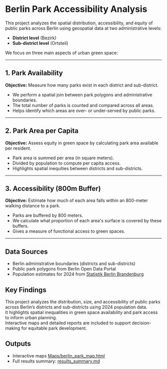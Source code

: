 # Berlin Park Accessibility Analysis

This project analyzes the spatial distribution, accessibility, and equity of public parks across Berlin using geospatial data at two administrative levels:

- **District level** (Bezirk)
- **Sub-district level** (Ortsteil)

We focus on three main aspects of urban green space:

---

## 1. Park Availability

**Objective:** Measure how many parks exist in each district and sub-district.

- We perform a spatial join between park polygons and administrative boundaries.
- The total number of parks is counted and compared across all areas.
- Helps identify which areas are over- or under-served by public parks.

---

## 2. Park Area per Capita

**Objective:** Assess equity in green space by calculating park area available per resident.

- Park area is summed per area (in square meters).
- Divided by population to compute per capita access.
- Highlights spatial inequities between districts and sub-districts.

---

## 3.  Accessibility (800m Buffer)

**Objective:** Estimate how much of each area falls within an 800-meter walking distance to a park.

- Parks are buffered by 800 meters.
- We calculate what proportion of each area's surface is covered by these buffers.
- Gives a measure of functional access to green spaces.

---

## Data Sources  
- Berlin administrative boundaries (districts and sub-districts)  
- Public park polygons from Berlin Open Data Portal  
- Population estimates for 2024 from [Statistik Berlin Brandenburg](https://www.statistik-berlin-brandenburg.de)



##  Key Findings

This project analyzes the distribution, size, and accessibility of public parks across Berlin’s districts and sub-districts using 2024 population data.  
It highlights spatial inequalities in green space availability and park access to inform urban planning.  
Interactive maps and detailed reports are included to support decision-making for equitable park development.


## Outputs

- Interactive maps [Maps/berlin_park_map.html](Maps/berlin_park_map.html)
- Full results summary: [results_summary.md](Results/report.md)




